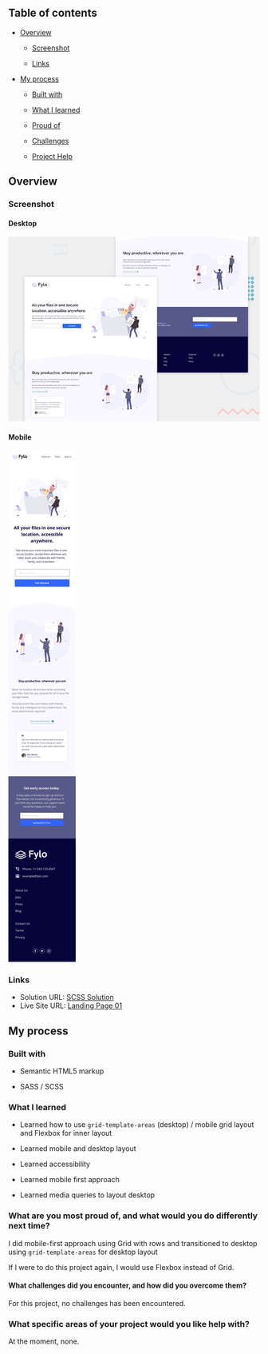 ## Table of contents

- [Overview](#overview)

  - [Screenshot](#screenshot)

  - [Links](#links)

- [My process](#my-process)

  - [Built with](#built-with)

  - [What I learned](#what-i-learned)

  - [Proud of](#What-are-you-most-proud-of-and-what-would-you-do-differently-next-time)

  - [Challenges](#What-challenges-did-you-encounter-and-how-did-you-overcome-them)

  - [Project Help](#What-specific-areas-of-your-project-would-you-like-help-with)



## Overview

### Screenshot

#### Desktop

![Responsive Desktop Design ](/Landing%20Page%2001/design/desktop-preview.jpg)


#### Mobile

![Responsive Mobile Design ](/Landing%20Page%2001/design/mobile-design.jpg)


### Links

- Solution URL: [SCSS Solution](https://github.com/FengDenny/Frontend-Mentor-Challenges/blob/main/Landing%20Page%2001/style.scss)
- Live Site URL: [Landing Page 01 ](https://landingpagee01.netlify.app/)

## My process

### Built with

- Semantic HTML5 markup

- SASS / SCSS


### What I learned

- Learned how to use `grid-template-areas` (desktop) / mobile grid layout and Flexbox for inner layout

- Learned mobile and desktop layout

- Learned accessibility

- Learned mobile first approach 

- Learned media queries to layout desktop


### What are you most proud of, and what would you do differently next time?

I did mobile-first approach using Grid with rows and transitioned to desktop using  `grid-template-areas` for desktop layout

If I were to do this project again, I would use Flexbox instead of Grid.

#### What challenges did you encounter, and how did you overcome them?

For this project, no challenges has been encountered.

### What specific areas of your project would you like help with?

At the moment, none.